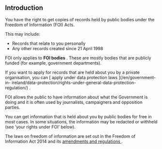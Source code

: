 ##  Introduction

You have the right to get copies of records held by public bodies under the
Freedom of Information (FOI) Acts.

This may include:

  * Records that relate to you personally 
  * Any other records created since 21 April 1998 

FOI only applies to **FOI bodies** . These are mostly bodies that are publicly
funded (for example, government departments).

If you want to apply for records that are held about you by a private
organisation, you can [ apply under data protection laws ](/en/government-in-
ireland/data-protection/rights-under-general-data-protection-regulation/) .

FOI allows the public to have information about what the Government is doing
and it is often used by journalists, campaigners and opposition parties.

You can get information that is held about you by public bodies for free in
most cases. In some situations, the information may be redacted or withheld
(see ‘your rights under FOI’ below).

The laws on freedom of information are set out in the Freedom of Information
Act 2014 and its [ amendments and regulations
](https://foi.gov.ie/regulations/) .  
